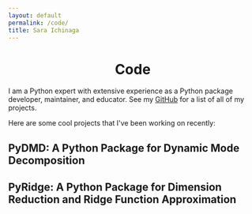 ```yaml
---
layout: default
permalink: /code/
title: Sara Ichinaga
---
```


<center>
  <h1>Code</h1>
</center>

I am a Python expert with extensive experience as a Python package developer, maintainer, and educator. See my [GitHub](https://github.com/sichinaga/) for a list of all of my projects.

Here are some cool projects that I've been working on recently:

## PyDMD: A Python Package for Dynamic Mode Decomposition

## PyRidge: A Python Package for Dimension Reduction and Ridge Function Approximation